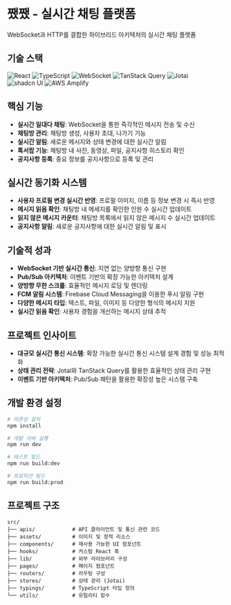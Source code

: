 # 쨌쨌 - 실시간 채팅 플랫폼

WebSocket과 HTTP를 결합한 하이브리드 아키텍처의 실시간 채팅 플랫폼

## 기술 스택

![React](https://img.shields.io/badge/React-61DAFB?style=flat-square&logo=react&logoColor=black)
![TypeScript](https://img.shields.io/badge/TypeScript-3178C6?style=flat-square&logo=typescript&logoColor=white)
![WebSocket](https://img.shields.io/badge/WebSocket-010101?style=flat-square&logo=socketdotio&logoColor=white)
![TanStack Query](https://img.shields.io/badge/TanStack_Query-FF4154?style=flat-square&logo=react-query&logoColor=white)
![Jotai](https://img.shields.io/badge/Jotai-000000?style=flat-square&logo=jotai&logoColor=white)
![shadcn UI](https://img.shields.io/badge/shadcn_UI-000000?style=flat-square&logo=shadcnui&logoColor=white)
![AWS Amplify](https://img.shields.io/badge/AWS_Amplify-FF9900?style=flat-square&logo=aws-amplify&logoColor=white)

## 핵심 기능

- **실시간 일대다 채팅**: WebSocket을 통한 즉각적인 메시지 전송 및 수신
- **채팅방 관리**: 채팅방 생성, 사용자 초대, 나가기 기능
- **실시간 알림**: 새로운 메시지와 상태 변경에 대한 실시간 알림
- **톡서랍 기능**: 채팅방 내 사진, 동영상, 파일, 공지사항 히스토리 확인
- **공지사항 등록**: 중요 정보를 공지사항으로 등록 및 관리

## 실시간 동기화 시스템

- **사용자 프로필 변경 실시간 반영**: 프로필 이미지, 이름 등 정보 변경 시 즉시 반영
- **메시지 읽음 확인**: 채팅방 내 메세지를 확인한 인원 수 실시간 업데이트
- **읽지 않은 메시지 카운터**: 채팅방 목록에서 읽지 않은 메시지 수 실시간 업데이트
- **공지사항 알림**: 새로운 공지사항에 대한 실시간 알림 및 표시

## 기술적 성과

- **WebSocket 기반 실시간 통신**: 지연 없는 양방향 통신 구현
- **Pub/Sub 아키텍처**: 이벤트 기반의 확장 가능한 아키텍처 설계
- **양방향 무한 스크롤**: 효율적인 메시지 로딩 및 렌더링
- **FCM 알림 시스템**: Firebase Cloud Messaging을 이용한 푸시 알림 구현
- **다양한 메시지 타입**: 텍스트, 파일, 이미지 등 다양한 형식의 메시지 지원
- **실시간 읽음 확인**: 사용자 경험을 개선하는 메시지 상태 추적

## 프로젝트 인사이트

- **대규모 실시간 통신 시스템**: 확장 가능한 실시간 통신 시스템 설계 경험 및 성능 최적화
- **상태 관리 전략**: Jotai와 TanStack Query를 활용한 효율적인 상태 관리 구현
- **이벤트 기반 아키텍처**: Pub/Sub 패턴을 활용한 확장성 높은 시스템 구축

## 개발 환경 설정

```bash
# 의존성 설치
npm install

# 개발 서버 실행
npm run dev

# 테스트 빌드
npm run build:dev

# 프로덕션 빌드
npm run build:prod
```

## 프로젝트 구조

```
src/
├── apis/            # API 클라이언트 및 통신 관련 코드
├── assets/          # 이미지 및 정적 리소스
├── components/      # 재사용 가능한 UI 컴포넌트
├── hooks/           # 커스텀 React 훅
├── lib/             # 외부 라이브러리 구성
├── pages/           # 페이지 컴포넌트
├── routers/         # 라우팅 구성
├── stores/          # 상태 관리 (Jotai)
├── typings/         # TypeScript 타입 정의
└── utils/           # 유틸리티 함수
```
